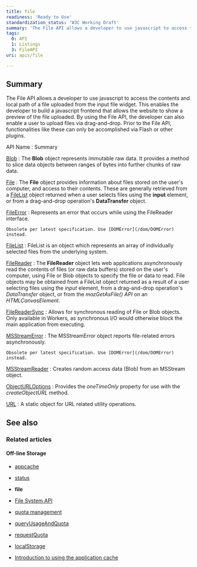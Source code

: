 ```yaml
---
title: file
readiness: 'Ready to Use'
standardization_status: 'W3C Working Draft'
summary: 'The File API allows a developer to use javascript to access the contents and local path of a file uploaded from the input file widget. This enables the developer to build a javascript frontend that allows the website to show a preview of the file uploaded. By using the File API, the developer can also enable a user to upload files via drag-and-drop. Prior to the File API, functionalities like these can only be accomplished via Flash or other plugins.'
tags:
  0: API
  1: Listings
  3: FileAPI
uri: apis/file

---
```

## <span>Summary</span>

The File API allows a developer to use javascript to access the contents and local path of a file uploaded from the input file widget. This enables the developer to build a javascript frontend that allows the website to show a preview of the file uploaded. By using the File API, the developer can also enable a user to upload files via drag-and-drop. Prior to the File API, functionalities like these can only be accomplished via Flash or other plugins.

API Name
:   Summary

[Blob](/apis/file/Blob)
:   The **Blob** object represents immutable raw data. It provides a method to slice data objects between ranges of bytes into further chunks of raw data.

[File](/apis/file/File)
:   The **File** object provides information about files stored on the user's computer, and access to their contents. These are generally retrieved from a [FileList](/apis/file/FileList) object returned when a user selects files using the **input** element, or from a drag-and-drop operation's **DataTransfer** object.

[FileError](/apis/file/FileError)
:   Represents an error that occurs while using the FileReader interface.

    Obsolete per latest specification. Use [DOMError](/dom/DOMError) instead.

[FileList](/apis/file/FileList)
:   FileList is an object which represents an array of individually selected files from the underlying system.

[FileReader](/apis/file/FileReader)
:   The **FileReader** object lets web applications asynchronously read the contents of files (or raw data buffers) stored on the user's computer, using File or Blob objects to specify the file or data to read. File objects may be obtained from a FileList object returned as a result of a user selecting files using the *input* element, from a drag-and-drop operation's *DataTransfer* object, or from the *mozGetAsFile() API* on an *HTMLCanvasElement*.

[FileReaderSync](/apis/file/FileReaderSync)
:   Allows for synchronous reading of File or Blob objects. Only available in Workers, as synchronous I/O would otherwise block the main application from executing.

[MSStreamError](/apis/file/MSStreamError)
:   The MSStreamError object reports file-related errors asynchronously.

    Obsolete per latest specification. Use [DOMError](/dom/DOMError) instead.

[MSStreamReader](/apis/file/MSStreamReader)
:   Creates random access data (Blob) from an MSStream object.

[ObjectURLOptions](/apis/file/ObjectURLOptions)
:   Provides the *oneTimeOnly* property for use with the *createObjectURL* method.

[URL](/apis/file/URL)
:   A static object for URL related utility operations.

## <span>See also</span>

### <span>Related articles</span>

#### <span>Off-line Storage</span>

-   [appcache](/apis/appcache)

-   [status](/apis/appcache/ApplicationCache/status)

-   **file**

-   [File System API](/apis/filesystem)

-   [quota management](/apis/quota_management)

-   [queryUsageAndQuota](/apis/quota_management/queryUsageAndQuota)

-   [requestQuota](/apis/quota_management/requestQuota)

-   [localStorage](/apis/web-storage/Storage/localStorage)

-   [Introduction to using the application cache](/tutorials/appcache_beginner)
